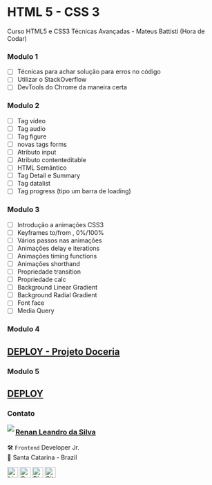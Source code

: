 # HTML 5 - CSS 3

Curso HTML5 e CSS3 Técnicas Avançadas - Mateus Battisti (Hora de Codar)

### Modulo 1

- [ ] Técnicas para achar solução para erros no código
- [ ] Utilizar o StackOverflow
- [ ] DevTools do Chrome da maneira certa

### Modulo 2

- [ ] Tag vídeo
- [ ] Tag audio
- [ ] Tag figure
- [ ] novas tags forms
- [ ] Atributo input
- [ ] Atributo contenteditable
- [ ] HTML Semântico
- [ ] Tag Detail e Summary
- [ ] Tag datalist
- [ ] Tag progress (tipo um barra de loading)

### Modulo 3

- [ ] Introdução a animações CSS3
- [ ] Keyframes to/from , 0%/100%
- [ ] Vários passos nas animações
- [ ] Animações delay e iterations
- [ ] Animações timing functions
- [ ] Animações shorthand
- [ ] Propriedade transition
- [ ] Propriedade calc
- [ ] Background Linear Gradient
- [ ] Background Radial Gradient
- [ ] Font face
- [ ] Media Query

### Modulo 4

## <a href="https://renyzeraa.github.io/html-css-avan/modulo04/04-doceria-projeto"> DEPLOY - Projeto Doceria </a>

### Modulo 5

## <a href="https://renyzeraa.github.io/html-css-avan/modulo05/"> DEPLOY </a>

### Contato

<img align="left" src="https://www.github.com/renyzeraa.png?size=150">

### [**Renan Leandro da Silva**](https://github.com/renyzeraa)

🛠 `Frontend` Developer Jr. <br>
📍 Santa Catarina - Brazil

<a href="https://www.linkedin.com/in/renyzeraa" target="_blank"><img src="https://img.shields.io/badge/LinkedIn-0077B5?style=flat&logo=linkedin&logoColor=white" alt="LinkedIn Badge" height="25"></a>&nbsp;<a href="mailto:renansilvaytb@gmail.com" target="_blank"><img src="https://img.shields.io/badge/Gmail-D14836?style=flat&logo=gmail&logoColor=white" alt="Gmail Badge" height="25"></a>&nbsp;<a href="#"><img src="https://img.shields.io/badge/Discord-%237289DA.svg?logo=discord&logoColor=white" title="renan_s#7826" alt="Discord Badge" height="25"></a>&nbsp;<a href="https://www.github.com/renyzeraa" target="_blank"><img src="https://img.shields.io/badge/GitHub-100000?style=flat&logo=github&logoColor=white" alt="GitHub Badge" height="25"></a>&nbsp;

<br clear="left"/>
